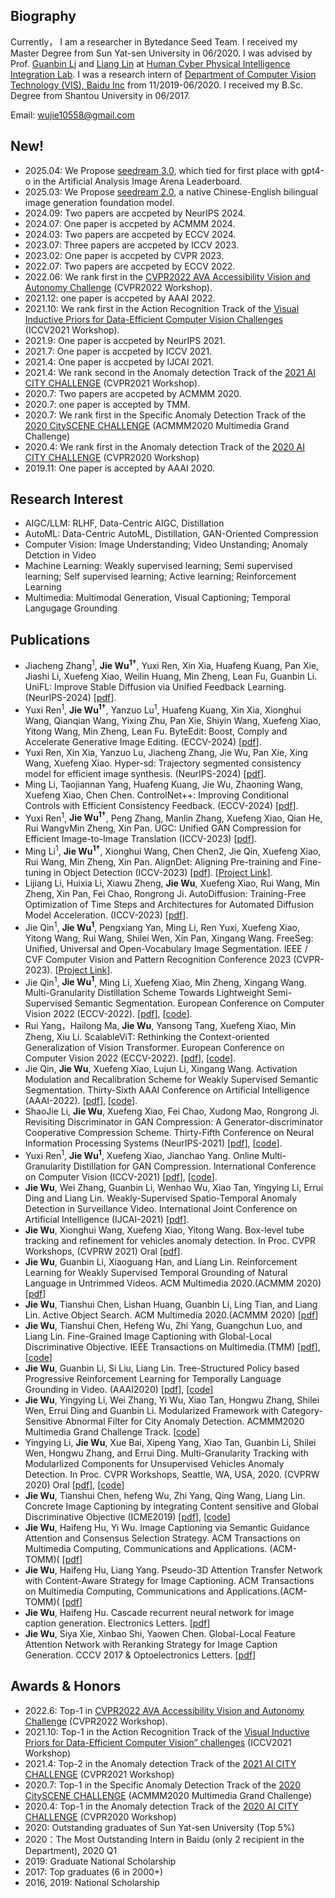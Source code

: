 ## Biography
Currently， I am a researcher in Bytedance Seed Team. I received my Master Degree from Sun Yat-sen University in 06/2020. I was advised by Prof. [Guanbin Li](http://guanbinli.com/) and [Liang Lin](http://www.linliang.net/) at [Human Cyber Physical Intelligence Integration Lab](http://www.sysu-hcp.net/home/). I was a research intern of [Department of Computer Vision Technology (VIS), Baidu Inc](http://research.baidu.com/Index) from 11/2019-06/2020. I received my B.Sc. Degree from Shantou University in 06/2017. 

Email: wujie10558@gmail.com


## New!
- 2025.04: We Propose [seedream 3.0](https://seed.bytedance.com/seedream3_0), which tied for first place with gpt4-o in the Artificial Analysis Image Arena Leaderboard.
- 2025.03: We Propose [seedream 2.0](https://seed.bytedance.com/seedream2_0), a native Chinese-English bilingual image generation foundation model.                      
- 2024.09: Two papers are accpeted by NeurIPS 2024.
- 2024.07: One paper is accpeted by ACMMM 2024.
- 2024.03: Two papers are accpeted by ECCV 2024.
- 2023.07: Three papers are accpeted by ICCV 2023.
- 2023.02: One paper is accpeted by CVPR 2023.
- 2022.07: Two papers are accpeted by ECCV 2022.
- 2022.06: We rank first in the [CVPR2022 AVA Accessibility Vision and Autonomy Challenge](https://eval.ai/web/challenges/challenge-page/1690/leaderboard/4046) (CVPR2022 Workshop).
- 2021.12: one paper is accpeted by AAAI 2022.
- 2021.10: We rank first in the Action Recognition Track of the [Visual Inductive Priors for Data-Efficient Computer Vision Challenges](https://vipriors.github.io/challenges/) (ICCV2021 Workshop).
- 2021.9: One paper is accpeted by NeurIPS 2021.
- 2021.7: One paper is accpeted by ICCV 2021.
- 2021.4: One paper is accpeted by IJCAI 2021.
- 2021.4: We rank second in the Anomaly detection Track of the [2021 AI CITY CHALLENGE](https://www.aicitychallenge.org/) (CVPR2021 Workshop).
- 2020.7: Two papers are accpeted by ACMMM 2020.
- 2020.7: one paper is accepted by TMM.
- 2020.7: We rank first in the Specific Anomaly Detection Track of the [2020 CitySCENE CHALLENGE](https://cityscene.github.io/#/) (ACMMM2020 Multimedia Grand Challenge) 
- 2020.4: We rank first in the Anomaly detection Track of the [2020 AI CITY CHALLENGE](https://www.aicitychallenge.org/) (CVPR2020 Workshop) 
- 2019.11: One paper is accepted by AAAI 2020.

## Research Interest
- AIGC/LLM: RLHF, Data-Centric AIGC, Distillation
- AutoML: Data-Centric AutoML, Distillation, GAN-Oriented Compression  
- Computer Vision: Image Understanding; Video Unstanding; Anomaly Detction in Video
- Machine Learning: Weakly supervised learning; Semi supervised learning; Self supervised learning; Active learning; Reinforcement Learning
- Multimedia: Multimodal Generation, Visual Captioning; Temporal Langugage Grounding

## Publications
- Jiacheng Zhang<sup>1</sup>, **Jie Wu<sup>1†</sup>**, Yuxi Ren, Xin Xia, Huafeng Kuang, Pan Xie, Jiashi Li, Xuefeng Xiao, Weilin Huang, Min Zheng, Lean Fu, Guanbin Li. UniFL: Improve Stable Diffusion via Unified Feedback Learning. (NeurIPS-2024) [[pdf](https://arxiv.org/pdf/2404.05595)].
- Yuxi Ren<sup>1</sup>, **Jie Wu<sup>1†</sup>**, Yanzuo Lu<sup>1</sup>, Huafeng Kuang, Xin Xia, Xionghui Wang, Qianqian Wang, Yixing Zhu, Pan Xie, Shiyin Wang, Xuefeng Xiao, Yitong Wang, Min Zheng, Lean Fu. ByteEdit: Boost, Comply and Accelerate Generative Image Editing. (ECCV-2024) [[pdf](https://arxiv.org/pdf/2404.04860)].
- Yuxi Ren, Xin Xia, Yanzuo Lu, Jiacheng Zhang, Jie Wu, Pan Xie, Xing Wang, Xuefeng Xiao. Hyper-sd: Trajectory segmented consistency model for efficient image synthesis. (NeurIPS-2024) [[pdf](https://arxiv.org/pdf/2404.13686)].
- Ming Li, Taojiannan Yang, Huafeng Kuang, Jie Wu, Zhaoning Wang, Xuefeng Xiao, Chen Chen. ControlNet++: Improving Conditional Controls with Efficient Consistency Feedback. (ECCV-2024) [[pdf](https://arxiv.org/pdf/2404.07987)].
- Yuxi Ren<sup>1</sup>, **Jie Wu<sup>1†</sup>**, Peng Zhang, Manlin Zhang, Xuefeng Xiao, Qian He, Rui WangvMin Zheng, Xin Pan. UGC: Unified GAN Compression for Efficient Image-to-Image Translation (ICCV-2023) [[pdf](https://openaccess.thecvf.com/content/ICCV2023/papers/Ren_UGC_Unified_GAN_Compression_for_Efficient_Image-to-Image_Translation_ICCV_2023_paper.pdf)].
- Ming Li<sup>1</sup>, **Jie Wu<sup>1†</sup>**, Xionghui Wang, Chen Chen2, Jie Qin, Xuefeng Xiao, Rui Wang, Min Zheng, Xin Pan. AlignDet: Aligning Pre-training and Fine-tuning in Object Detection (ICCV-2023) [[pdf](https://openaccess.thecvf.com/content/ICCV2023/papers/Li_AlignDet_Aligning_Pre-training_and_Fine-tuning_in_Object_Detection_ICCV_2023_paper.pdf)]. [[Project Link](https://liming-ai.github.io/AlignDet/)].  
- Lijiang Li, Huixia Li, Xiawu Zheng, **Jie Wu**, Xuefeng Xiao, Rui Wang, Min Zheng, Xin Pan, Fei Chao, Rongrong Ji. AutoDiffusion: Training-Free Optimization of Time Steps and Architectures for Automated Diffusion Model Acceleration. (ICCV-2023) [[pdf](https://openaccess.thecvf.com/content/ICCV2023/papers/Li_AutoDiffusion_Training-Free_Optimization_of_Time_Steps_and_Architectures_for_Automated_ICCV_2023_paper.pdf)].
- Jie Qin<sup>1</sup>, **Jie Wu<sup>1</sup>**, Pengxiang Yan, Ming Li, Ren Yuxi, Xuefeng Xiao, Yitong Wang, Rui Wang, Shilei Wen, Xin Pan, Xingang Wang. FreeSeg: Unified, Universal and Open-Vocabulary Image Segmentation. IEEE / CVF Computer Vision and Pattern Recognition Conference 2023 (CVPR-2023). [[Project Link](https://freeseg.github.io/)].  
- Jie Qin<sup>1</sup>, **Jie Wu<sup>1</sup>**, Ming Li, Xuefeng Xiao, Min Zheng, Xingang Wang. Multi-Granularity Distillation Scheme Towards Lightweight Semi-Supervised Semantic Segmentation. European Conference on Computer Vision 2022 (ECCV-2022).  [[pdf](https://arxiv.org/pdf/2208.10169.pdf)], [[code](https://github.com/JayQine/MGD-SSSS)].  
- Rui Yang，Hailong Ma, **Jie Wu**, Yansong Tang, Xuefeng Xiao, Min Zheng, Xiu Li. ScalableViT: Rethinking the Context-oriented Generalization of Vision Transformer. European Conference on Computer Vision 2022 (ECCV-2022). [[pdf](https://arxiv.org/pdf/2203.10790.pdf)], [[code](https://github.com/Yangr116/ScalableViT)].
- Jie Qin, **Jie Wu**, Xuefeng Xiao, Lujun Li, Xingang Wang. Activation Modulation and Recalibration Scheme for Weakly Supervised Semantic Segmentation. Thirty-Sixth AAAI Conference on Artificial Intelligence (AAAI-2022). [[pdf](https://www.aaai.org/AAAI22Papers/AAAI-4538.JieQ.pdf)], [[code](https://github.com/JayQine/AMR)].  
- ShaoJie Li, **Jie Wu**, Xuefeng Xiao, Fei Chao, Xudong Mao, Rongrong Ji. Revisiting Discriminator in GAN Compression: A Generator-discriminator Cooperative Compression Scheme. Thirty-Fifth Conference on Neural Information Processing Systems (NeurIPS-2021) [[pdf](https://openreview.net/pdf?id=79xCSCP6qs)], [[code](https://github.com/SJLeo/GCC)].
- Yuxi Ren<sup>1</sup>, **Jie Wu<sup>1</sup>**, Xuefeng Xiao, Jianchao Yang. Online Multi-Granularity Distillation for GAN Compression. International Conference on Computer Vision (ICCV-2021) [[pdf](https://openaccess.thecvf.com/content/ICCV2021/papers/Ren_Online_Multi-Granularity_Distillation_for_GAN_Compression_ICCV_2021_paper.pdf)], [[code](https://github.com/bytedance/OMGD )]. 
- **Jie Wu**, Wei Zhang, Guanbin Li, Wenhao Wu, Xiao Tan, Yingying Li, Errui Ding and Liang Lin. Weakly-Supervised Spatio-Temporal Anomaly Detection in Surveillance Video. International Joint Conference on Artificial Intelligence (IJCAI-2021) [[pdf](https://arxiv.org/pdf/2108.03825.pdf)].
- **Jie Wu**, Xionghui Wang, Xuefeng Xiao, Yitong Wang. Box-level tube tracking and refinement for vehicles anomaly detection. In Proc. CVPR Workshops, (CVPRW 2021) Oral [[pdf](https://openaccess.thecvf.com/content/CVPR2021W/AICity/papers/Wu_Box-Level_Tube_Tracking_and_Refinement_for_Vehicles_Anomaly_Detection_CVPRW_2021_paper.pdf)].
- **Jie Wu**, Guanbin Li, Xiaoguang Han, and Liang Lin. Reinforcement Learning for Weakly Supervised Temporal Grounding of Natural Language in Untrimmed Videos. ACM Multimedia 2020.(ACMMM 2020)[[pdf](https://arxiv.org/pdf/2009.08614)]
- **Jie Wu**, Tianshui Chen, Lishan Huang, Guanbin Li, Ling Tian, and Liang Lin. Active Object Search. ACM Multimedia 2020.(ACMMM 2020) [[pdf](https://arxiv.org/abs/2008.00923)]
- **Jie Wu**, Tianshui Chen, Hefeng Wu, Zhi Yang, Guangchun Luo, and Liang Lin. Fine-Grained Image Captioning with Global-Local Discriminative Objective. IEEE Transactions on Multimedia.(TMM) [[pdf](https://arxiv.org/pdf/2007.10662.pdf)], [[code](https://github.com/WuJie1010/Fine-Grained-Image-Captioning)]
- **Jie Wu**, Guanbin Li, Si Liu, Liang Lin. Tree-Structured Policy based Progressive Reinforcement Learning for Temporally Language Grounding in Video. (AAAI2020) [[pdf](https://arxiv.org/pdf/2001.06680.pdf)], [[code](https://github.com/WuJie1010/TSP-PRL)]
- **Jie Wu**, Yingying Li, Wei Zhang, Yi Wu, Xiao Tan, Hongwu Zhang, Shilei Wen, Errui Ding and Guanbin Li. Modularized Framework with Category-Sensitive Abnormal Filter for City Anomaly Detection. ACMMM2020 Multimedia Grand Challenge Track. [[code](https://github.com/WuJie1010/CitySCENE2020-Anomaly-Detection)]
- Yingying Li, **Jie Wu**, Xue Bai, Xipeng Yang, Xiao Tan, Guanbin Li, Shilei Wen, Hongwu Zhang, and Errui Ding.
Multi-Granularity Tracking with Modularlized Components for Unsupervised Vehicles Anomaly Detection. In Proc. CVPR
Workshops, Seattle, WA, USA, 2020. (CVPRW 2020) Oral [[pdf](http://openaccess.thecvf.com/content_CVPRW_2020/papers/w35/Li_Multi-Granularity_Tracking_With_Modularlized_Components_for_Unsupervised_Vehicles_Anomaly_Detection_CVPRW_2020_paper.pdf)], [[code](https://github.com/WuJie1010/AICity2020-Anomaly-Detection)]
- **Jie Wu**, Tianshui Chen, hefeng Wu, Zhi Yang, Qing Wang, Liang Lin. Concrete Image Captioning by integrating Content sensitive and Global Discriminative Objective (ICME2019) [[pdf](https://ieeexplore.ieee.org/abstract/document/8784830)], [[code](https://github.com/WuJie1010/Fine-Grained-Image-Captioning)]
- **Jie Wu**, Haifeng Hu, Yi Wu. Image Captioning via Semantic Guidance Attention and Consensus Selection Strategy. ACM Transactions on Multimedia Computing, Communications and Applications. (ACM-TOMM)( [[pdf](https://dl.acm.org/doi/abs/10.1145/3271485)]
- **Jie Wu**, Haifeng Hu, Liang Yang. Pseudo-3D Attention Transfer Network with Content-Aware Strategy for Image Captioning. ACM Transactions on Multimedia Computing, Communications and Applications.(ACM-TOMM)( [[pdf](https://dl.acm.org/doi/abs/10.1145/3336495)]
- **Jie Wu**, Haifeng Hu. Cascade recurrent neural network for image caption generation. Electronics Letters. [[pdf](https://digital-library.theiet.org/content/journals/10.1049/el.2017.3159)]
- **Jie Wu**, Siya Xie, Xinbao Shi, Yaowen Chen. Global-Local Feature Attention Network with Reranking Strategy for Image Caption Generation. CCCV 2017 &  Optoelectronics Letters. [[pdf](https://link.springer.com/chapter/10.1007/978-981-10-7299-4_13)]


## Awards & Honors
- 2022.6: Top-1 in [CVPR2022 AVA Accessibility Vision and Autonomy Challenge](https://eval.ai/web/challenges/challenge-page/1690/leaderboard/4046) (CVPR2022 Workshop).
- 2021.10: Top-1 in the Action Recognition Track of the [Visual Inductive Priors for Data-Efficient Computer Vision” challenges](https://vipriors.github.io/challenges/) (ICCV2021 Workshop) 
- 2021.4: Top-2 in the Anomaly detection Track of the [2021 AI CITY CHALLENGE](https://www.aicitychallenge.org/) (CVPR2021 Workshop) 
- 2020.7: Top-1 in the Specific Anomaly Detection Track of the [2020 CitySCENE CHALLENGE](https://cityscene.github.io/#/) (ACMMM2020 Multimedia Grand Challenge) 
- 2020.4: Top-1 in the Anomaly detection Track of the [2020 AI CITY CHALLENGE](https://www.aicitychallenge.org/) (CVPR2020 Workshop) 
- 2020: Outstanding graduates of Sun Yat-sen University (Top 5%)
- 2020：The Most Outstanding Intern in Baidu (only 2 recipient in the Department), 2020 Q1
- 2019: Graduate National Scholarship
- 2017: Top graduates (6 in 2000+)   
- 2016, 2019: National Scholarship
